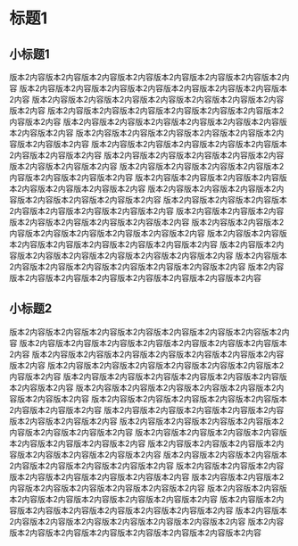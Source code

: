 # 标题1

## 小标题1

版本2内容版本2内容版本2内容版本2内容版本2内容版本2内容版本2内容版本2内容
版本2内容版本2内容版本2内容版本2内容版本2内容版本2内容版本2内容版本2内容
版本2内容版本2内容版本2内容版本2内容版本2内容版本2内容版本2内容版本2内容
版本2内容版本2内容版本2内容版本2内容版本2内容版本2内容版本2内容版本2内容
版本2内容版本2内容版本2内容版本2内容版本2内容版本2内容版本2内容版本2内容
版本2内容版本2内容版本2内容版本2内容版本2内容版本2内容版本2内容版本2内容
版本2内容版本2内容版本2内容版本2内容版本2内容版本2内容版本2内容版本2内容
版本2内容版本2内容版本2内容版本2内容版本2内容版本2内容版本2内容版本2内容
版本2内容版本2内容版本2内容版本2内容版本2内容版本2内容版本2内容版本2内容
版本2内容版本2内容版本2内容版本2内容版本2内容版本2内容版本2内容版本2内容
版本2内容版本2内容版本2内容版本2内容版本2内容版本2内容版本2内容版本2内容
版本2内容版本2内容版本2内容版本2内容版本2内容版本2内容版本2内容版本2内容
版本2内容版本2内容版本2内容版本2内容版本2内容版本2内容版本2内容版本2内容
版本2内容版本2内容版本2内容版本2内容版本2内容版本2内容版本2内容版本2内容
版本2内容版本2内容版本2内容版本2内容版本2内容版本2内容版本2内容版本2内容
版本2内容版本2内容版本2内容版本2内容版本2内容版本2内容版本2内容版本2内容
版本2内容版本2内容版本2内容版本2内容版本2内容版本2内容版本2内容版本2内容
版本2内容版本2内容版本2内容版本2内容版本2内容版本2内容版本2内容版本2内容

## 小标题2

版本2内容版本2内容版本2内容版本2内容版本2内容版本2内容版本2内容版本2内容
版本2内容版本2内容版本2内容版本2内容版本2内容版本2内容版本2内容版本2内容
版本2内容版本2内容版本2内容版本2内容版本2内容版本2内容版本2内容版本2内容
版本2内容版本2内容版本2内容版本2内容版本2内容版本2内容版本2内容版本2内容
版本2内容版本2内容版本2内容版本2内容版本2内容版本2内容版本2内容版本2内容
版本2内容版本2内容版本2内容版本2内容版本2内容版本2内容版本2内容版本2内容
版本2内容版本2内容版本2内容版本2内容版本2内容版本2内容版本2内容版本2内容
版本2内容版本2内容版本2内容版本2内容版本2内容版本2内容版本2内容版本2内容
版本2内容版本2内容版本2内容版本2内容版本2内容版本2内容版本2内容版本2内容
版本2内容版本2内容版本2内容版本2内容版本2内容版本2内容版本2内容版本2内容
版本2内容版本2内容版本2内容版本2内容版本2内容版本2内容版本2内容版本2内容
版本2内容版本2内容版本2内容版本2内容版本2内容版本2内容版本2内容版本2内容
版本2内容版本2内容版本2内容版本2内容版本2内容版本2内容版本2内容版本2内容
版本2内容版本2内容版本2内容版本2内容版本2内容版本2内容版本2内容版本2内容
版本2内容版本2内容版本2内容版本2内容版本2内容版本2内容版本2内容版本2内容
版本2内容版本2内容版本2内容版本2内容版本2内容版本2内容版本2内容版本2内容
版本2内容版本2内容版本2内容版本2内容版本2内容版本2内容版本2内容版本2内容
版本2内容版本2内容版本2内容版本2内容版本2内容版本2内容版本2内容版本2内容

